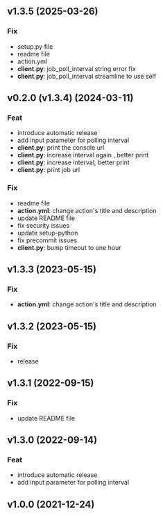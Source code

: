 ## v1.3.5 (2025-03-26)

### Fix

- setup.py file
- readme file
- action.yml
- **client.py**: job_poll_interval string error fix
- **client.py**: job_poll_interval streamline to use self

## v0.2.0 (v1.3.4) (2024-03-11)

### Feat

- introduce automatic release
- add input parameter for polling interval
- **client.py**: print the console url
- **client.py**: increase interval again , better print
- **client.py**: increase interval, better print
- **client.py**: print job url

### Fix

- readme file
- **action.yml**: change action's title and description
- update README file
- fix security issues
- update setup-python
- fix precommit issues
- **client.py**: bump timeout to one hour

## v1.3.3 (2023-05-15)

### Fix

- **action.yml**: change action's title and description

## v1.3.2 (2023-05-15)

### Fix

- release

## v1.3.1 (2022-09-15)

### Fix

- update README file

## v1.3.0 (2022-09-14)

### Feat

- introduce automatic release
- add input parameter for polling interval

## v1.0.0 (2021-12-24)

